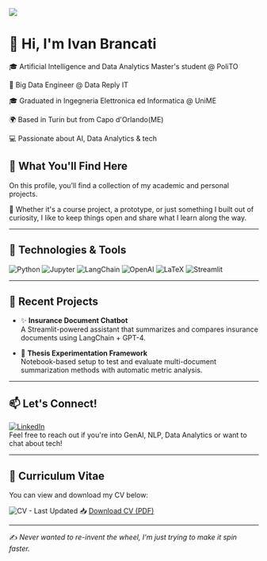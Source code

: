 <img src="https://media3.giphy.com/media/v1.Y2lkPTc5MGI3NjExejY0MTR1aDlxYW5tNTJkcGs1ejJmazJpMGY3MHlqY3IwMTJ0MmJnNyZlcD12MV9pbnRlcm5hbF9naWZfYnlfaWQmY3Q9Zw/aNqEFrYVnsS52/giphy.gif" />
  

# 👋 Hi, I'm Ivan Brancati

🎓 Artificial Intelligence and Data Analytics Master's student @ PoliTO

💼 Big Data Engineer @ Data Reply IT

🎓 Graduated in Ingegneria Elettronica ed Informatica @ UniME

🌍 Based in Turin but from Capo d'Orlando(ME)

💻 Passionate about AI, Data Analytics & tech   


## 📁 What You'll Find Here

On this profile, you’ll find a collection of my academic and personal projects.

🚀 Whether it's a course project, a prototype, or just something I built out of curiosity,  I like to keep things open and share what I learn along the way.
 
---

## 🔧 Technologies & Tools

![Python](https://img.shields.io/badge/Python-3776AB?style=flat&logo=python&logoColor=white)
![Jupyter](https://img.shields.io/badge/Jupyter-F37626?style=flat&logo=jupyter&logoColor=white)
![LangChain](https://img.shields.io/badge/LangChain-00C7B7?style=flat&logo=OpenAI&logoColor=white)
![OpenAI](https://img.shields.io/badge/OpenAI-412991?style=flat&logo=openai&logoColor=white)
![LaTeX](https://img.shields.io/badge/LaTeX-008080?style=flat&logo=latex&logoColor=white)
![Streamlit](https://img.shields.io/badge/Streamlit-FF4B4B?style=flat&logo=streamlit&logoColor=white)

---

## 🧠 Recent Projects

- ✨ **Insurance Document Chatbot**  
  A Streamlit-powered assistant that summarizes and compares insurance documents using LangChain + GPT-4.

- 🧪 **Thesis Experimentation Framework**  
  Notebook-based setup to test and evaluate multi-document summarization methods with automatic metric analysis.


---

## 📫 Let's Connect!

[![LinkedIn](https://img.shields.io/badge/LinkedIn-blue?style=flat&logo=linkedin&logoColor=white)](https://www.linkedin.com/in/ivanbrancati/)  
Feel free to reach out if you're into GenAI, NLP, Data Analytics or want to chat about tech!

---

## 📄 Curriculum Vitae

You can view and download my CV below:

![CV - Last Updated](https://img.shields.io/badge/Updated-April%202024-green)
📥 [Download CV (PDF)](./docs/cv_ivanbrancati.pdf)

---

✍️ _Never wanted to re-invent the wheel, I'm just trying to make it spin faster._
